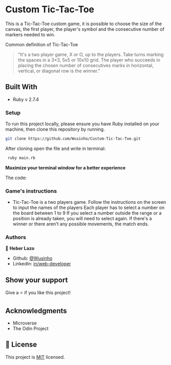 # Custom Tic-Tac-Toe 
This is a Tic-Tac-Toe custom game, it is possible to choose the size of the canvas, the first player, the player's symbol and the consecutive number of markers needed to win.

Common definition of Tic-Tac-Toe

> "It's a two player game, X or O, up to the players. Take turns marking the spaces in a 3×3, 5x5 or 10x10 grid. The player who succeeds in placing the chosen number of consecutives marks in horizontal, vertical, or diagonal row is the winner."


## Built With

- Ruby v 2.7.4

### Setup

To run this project locally, please ensure you have Ruby installed on your machine, then clone this repository by running.

```bash
git clone https://github.com/Wusinho/Custom-Tic-Tac-Toe.git
```

After cloning open the file and write in terminal:

```bash 
 ruby main.rb
```
<b>Maximize your terminal window for a better experience</b>

The code:

### Game's instructions
<ul>
  <li>
    Tic-Tac-Toe is a two players game.
    Follow the instructions on the screen to input the names of the players
    Each player has to select a number on the board between 1 to 9
    If you select a number outside the range or a position is already taken, you will need to select again.
    If there's a winner or there aren't any possible movements, the match ends.
  </li>
</ul>

### Authors

👤 <b>Heber Lazo</b>

- Github: [@Wusinho](https://github.com/Wusinho)
- LinkedIn: [in/web-developer](https://www.linkedin.com/in/heber-lazo-benza-523266133/)


## Show your support

Give a ⭐️ if you like this project!

## Acknowledgments

- Microverse
- The Odin Project

## 📝 License

This project is [MIT](LICENSE.md) licensed.